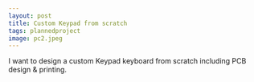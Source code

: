 ```yaml
---
layout: post
title: Custom Keypad from scratch
tags: plannedproject
image: pc2.jpeg
---
```



I want to design a custom Keypad keyboard from scratch including PCB design & printing. 
